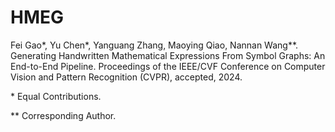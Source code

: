 # HMEG

Fei Gao\*, Yu Chen\*, Yanguang Zhang, Maoying Qiao, Nannan Wang\*\*. Generating Handwritten Mathematical Expressions From Symbol Graphs: An End-to-End Pipeline. Proceedings of the IEEE/CVF Conference on Computer Vision and Pattern Recognition (CVPR), accepted, 2024.

\* Equal Contributions.

\*\* Corresponding Author.
